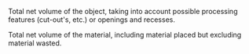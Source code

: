 Total net volume of the object, taking into account possible processing features (cut-out's, etc.) or openings and recesses.

Total net volume of the material, including material placed but excluding material wasted.
